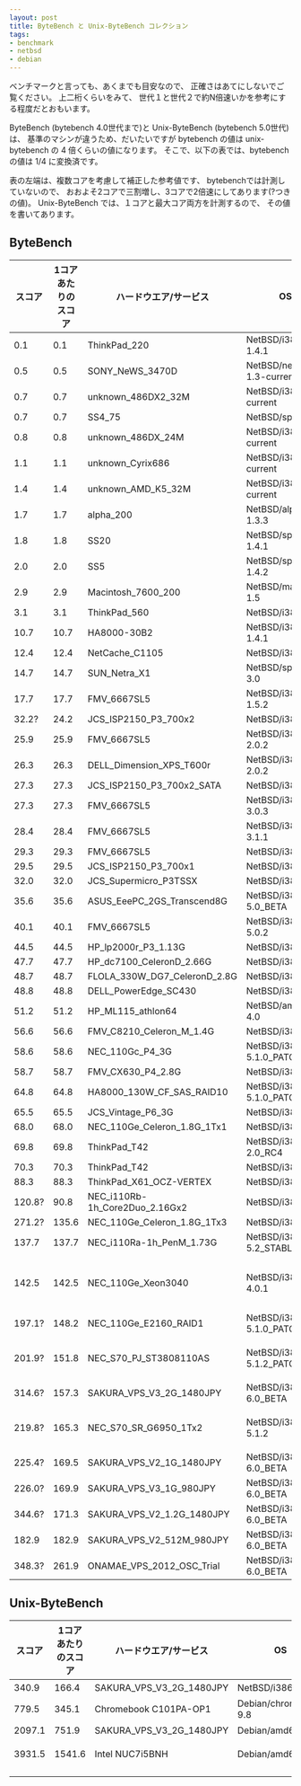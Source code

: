```yaml
---
layout: post
title: ByteBench と Unix-ByteBench コレクション
tags:
- benchmark
- netbsd
- debian
---
```


<!--
上のメタデータに書くので、タイトルは不要なのかも？
# ByteBench と Unix-ByteBench コレクション
--> 

ベンチマークと言っても、あくまでも目安なので、
正確さはあてにしないでご覧ください。
上二桁くらいをみて、
世代１と世代２で約N倍速いかを参考にする程度だとおもいます。

ByteBench (bytebench 4.0世代まで)と Unix-ByteBench (bytebench 5.0世代)は、
基準のマシンが違うため、だいたいですが
bytebench の値は unix-bytebench の 4 倍くらいの値になります。
そこで、以下の表では、bytebenchの値は 1/4 に変換済です。

表の左端は、複数コアを考慮して補正した参考値です、
bytebenchでは計測していないので、
おおよそ2コアで三割増し、3コアで2倍速にしてあります(?つきの値)。
Unix-ByteBench では、１コアと最大コア両方を計測するので、
その値を書いてあります。

## ByteBench

|スコア|1コアあたりのスコア|ハードウエア/サービス|OS|備考|
|-|-|-|-|-|
|   0.1 |   0.1 |                   ThinkPad_220 | NetBSD/i386            1.4.1 | |
|   0.5 |   0.5 |                SONY_NeWS_3470D | NetBSD/newsmips  1.3-current | |
|   0.7 |   0.7 |             unknown_486DX2_32M | NetBSD/i386      1.3-current | |
|   0.7 |   0.7 |                         SS4_75 | NetBSD/sparc             1.5 | |
|   0.8 |   0.8 |              unknown_486DX_24M | NetBSD/i386      1.2-current | |
|   1.1 |   1.1 |               unknown_Cyrix686 | NetBSD/i386      1.3-current | |
|   1.4 |   1.4 |             unknown_AMD_K5_32M | NetBSD/i386      1.2-current | |
|   1.7 |   1.7 |                      alpha_200 | NetBSD/alpha           1.3.3 | |
|   1.8 |   1.8 |                           SS20 | NetBSD/sparc           1.4.1 | |
|   2.0 |   2.0 |                            SS5 | NetBSD/sparc           1.4.2 | |
|   2.9 |   2.9 |             Macintosh_7600_200 | NetBSD/macppc            1.5 | |
|   3.1 |   3.1 |                   ThinkPad_560 | NetBSD/i386              4.0 | |
|  10.7 |  10.7 |                    HA8000-30B2 | NetBSD/i386            1.4.1 | |
|  12.4 |  12.4 |                 NetCache_C1105 | NetBSD/i386              4.0 | |
|  14.7 |  14.7 |                   SUN_Netra_X1 | NetBSD/sparc64           3.0 | |
|  17.7 |  17.7 |                    FMV_6667SL5 | NetBSD/i386            1.5.2 | |
|  32.2?|  24.2 |           JCS_ISP2150_P3_700x2 | NetBSD/i386              4.0 | |
|  25.9 |  25.9 |                    FMV_6667SL5 | NetBSD/i386            2.0.2 | |
|  26.3 |  26.3 |       DELL_Dimension_XPS_T600r | NetBSD/i386            2.0.2 | |
|  27.3 |  27.3 |      JCS_ISP2150_P3_700x2_SATA | NetBSD/i386              4.0 | |
|  27.3 |  27.3 |                    FMV_6667SL5 | NetBSD/i386            3.0.3 | |
|  28.4 |  28.4 |                    FMV_6667SL5 | NetBSD/i386            3.1.1 | |
|  29.3 |  29.3 |                    FMV_6667SL5 | NetBSD/i386              4.0 | |
|  29.5 |  29.5 |           JCS_ISP2150_P3_700x1 | NetBSD/i386              4.0 | |
|  32.0 |  32.0 |          JCS_Supermicro_P3TSSX | NetBSD/i386              5.1 | |
|  35.6 |  35.6 |     ASUS_EeePC_2GS_Transcend8G | NetBSD/i386         5.0_BETA | |
|  40.1 |  40.1 |                    FMV_6667SL5 | NetBSD/i386            5.0.2 | |
|  44.5 |  44.5 |            HP_lp2000r_P3_1.13G | NetBSD/i386              4.0 | |
|  47.7 |  47.7 |       HP_dc7100_CeleronD_2.66G | NetBSD/i386              5.0 | |
|  48.7 |  48.7 |   FLOLA_330W_DG7_CeleronD_2.8G | NetBSD/i386              5.0 | |
|  48.8 |  48.8 |           DELL_PowerEdge_SC430 | NetBSD/i386              5.1 | |
|  51.2 |  51.2 |              HP_ML115_athlon64 | NetBSD/amd64             4.0 | |
|  56.6 |  56.6 |       FMV_C8210_Celeron_M_1.4G | NetBSD/i386              5.0 | |
|  58.6 |  58.6 |                NEC_110Gc_P4_3G | NetBSD/i386      5.1.0_PATCH | |
|  58.7 |  58.7 |              FMV_CX630_P4_2.8G | NetBSD/i386              5.0 | |
|  64.8 |  64.8 |      HA8000_130W_CF_SAS_RAID10 | NetBSD/i386      5.1.0_PATCH | |
|  65.5 |  65.5 |              JCS_Vintage_P6_3G | NetBSD/i386              4.0 | |
|  68.0 |  68.0 |    NEC_110Ge_Celeron_1.8G_1Tx1 | NetBSD/i386              5.0 | |
|  69.8 |  69.8 |                   ThinkPad_T42 | NetBSD/i386          2.0_RC4 | |
|  70.3 |  70.3 |                   ThinkPad_T42 | NetBSD/i386              4.0 | |
|  88.3 |  88.3 |        ThinkPad_X61_OCZ-VERTEX | NetBSD/i386              5.1 | |
| 120.8?|  90.8 | NEC_i110Rb-1h_Core2Duo_2.16Gx2 | NetBSD/i386              5.1 | |
| 271.2?| 135.6 |    NEC_110Ge_Celeron_1.8G_1Tx3 | NetBSD/i386              5.0 | |
| 137.7 | 137.7 |       NEC_i110Ra-1h_PenM_1.73G | NetBSD/i386       5.2_STABLE | |
| 142.5 | 142.5 |             NEC_110Ge_Xeon3040 | NetBSD/i386            4.0.1 | SMP動いてない|
| 197.1?| 148.2 |          NEC_110Ge_E2160_RAID1 | NetBSD/i386      5.1.0_PATCH | |
| 201.9?| 151.8 |         NEC_S70_PJ_ST3808110AS | NetBSD/i386      5.1.2_PATCH |いわゆる鼻毛 |
| 314.6?| 157.3 |       SAKURA_VPS_V3_2G_1480JPY | NetBSD/i386         6.0_BETA | |
| 219.8?| 165.3 |          NEC_S70_SR_G6950_1Tx2 | NetBSD/i386            5.1.2 |いわゆる鼻毛 |
| 225.4?| 169.5 |       SAKURA_VPS_V2_1G_1480JPY | NetBSD/i386         6.0_BETA | |
| 226.0?| 169.9 |        SAKURA_VPS_V3_1G_980JPY | NetBSD/i386         6.0_BETA | |
| 344.6?| 171.3 |     SAKURA_VPS_V2_1.2G_1480JPY | NetBSD/i386         6.0_BETA | |
| 182.9 | 182.9 |      SAKURA_VPS_V2_512M_980JPY | NetBSD/i386         6.0_BETA | |
| 348.3?| 261.9 |      ONAMAE_VPS_2012_OSC_Trial | NetBSD/i386         6.0_BETA | |


## Unix-ByteBench

|スコア|1コアあたりのスコア|ハードウエア/サービス|OS|備考|
|-|-|-|-|-|
| 340.9| 166.4|       SAKURA_VPS_V3_2G_1480JPY | NetBSD/i386         8.0 |3コア, 大阪   |
| 779.5| 345.1|          Chromebook C101PA-OP1 | Debian/chromebook 9.8   |              |
|2097.1| 751.9|       SAKURA_VPS_V3_2G_1480JPY | Debian/amd64        9.8 |3コア, 東京02 |
|3931.5|1541.6|                Intel NUC7i5BNH | Debian/amd64        9.7 |2018年, 4コア,CT500MX500SSD4|
| | | | | |
| | | | | |
